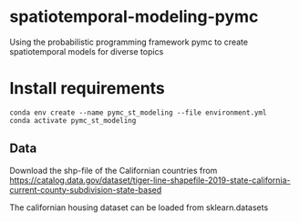 # spatiotemporal-modeling-pymc

Using the probabilistic programming framework pymc to create spatiotemporal models for diverse topics

# Install requirements

```
conda env create --name pymc_st_modeling --file environment.yml
conda activate pymc_st_modeling
```

## Data

Download the shp-file of the Californian countries from
https://catalog.data.gov/dataset/tiger-line-shapefile-2019-state-california-current-county-subdivision-state-based

The californian housing dataset can be loaded from sklearn.datasets
